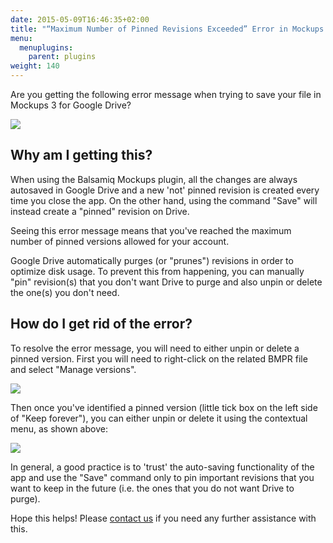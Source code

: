 ```yaml
---
date: 2015-05-09T16:46:35+02:00
title: "“Maximum Number of Pinned Revisions Exceeded” Error in Mockups 3 for Google Drive"
menu:
  menuplugins:
    parent: plugins
weight: 140
---
```


Are you getting the following error message when trying to save your file in Mockups 3 for Google Drive?

![](https://media.balsamiq.com/img/support/prodfaqs/revisions.png)

## Why am I getting this?

When using the Balsamiq Mockups plugin, all the changes are always autosaved in Google Drive and a new 'not' pinned revision is created every time you close the app. On the other hand, using the command "Save" will instead create a "pinned" revision on Drive.

Seeing this error message means that you've reached the maximum number of pinned versions allowed for your account.

Google Drive automatically purges (or "prunes") revisions in order to optimize disk usage. To prevent this from happening, you can manually "pin" revision(s) that you don't want Drive to purge and also unpin or delete the one(s) you don't need.

## How do I get rid of the error?

To resolve the error message, you will need to either unpin or delete a pinned version. First you will need to right-click on the related BMPR file and select "Manage versions".

![](https://media.balsamiq.com/img/support/prodfaqs/manageversions1.png)


Then once you've identified a pinned version (little tick box on the left side of "Keep forever"), you can either unpin or delete it using the contextual menu, as shown above:

![](https://media.balsamiq.com/img/support/prodfaqs/manageversions2.png)

In general, a good practice is to 'trust' the auto-saving functionality of the app and use the "Save" command only to pin important revisions that you want to keep in the future (i.e. the ones that you do not want Drive to purge).

Hope this helps! Please [contact us](https://balsamiq.com/company/contact/) if you need any further assistance with this.